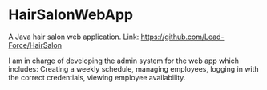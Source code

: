 # HairSalonWebApp
A Java hair salon web application.
Link: https://github.com/Lead-Force/HairSalon

I am in charge of developing the admin system for the web app which includes:
Creating a weekly schedule, managing employees, logging in with the correct credentials, viewing employee availability.
